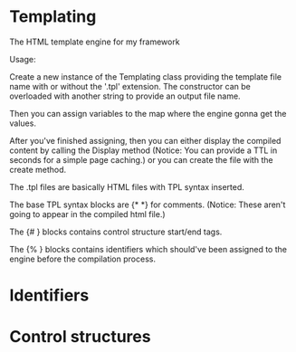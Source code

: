 Templating
==========

The HTML template engine for my framework

Usage:

Create a new instance of the Templating class providing the template file name with or without the '.tpl' extension. The constructor can be overloaded with another string to provide an output file name.

Then you can assign variables to the map where the engine gonna get the values.

After you've finished assigning, then you can either display the compiled content by calling the Display method (Notice: You can provide a TTL in seconds for a simple page caching.) or you can create the file with the create method.

The .tpl files are basically HTML files with TPL syntax inserted.

The base TPL syntax blocks are {* *} for comments. (Notice: These aren't going to appear in the compiled html file.)

The {# } blocks contains control structure start/end tags.

The {% } blocks contains identifiers which should've been assigned to the engine before the compilation process.


Identifiers
===========


Control structures
==================
